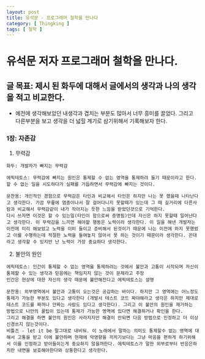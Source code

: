 ```yaml
---
layout: post
title: 유석문 - 프로그래머 철학을 만나다
category: [ Thingking ]
tags: [ 철학 ]
---
```


# 유석문 저자 프로그래머 철학을 만나다.

## 글 목표: 제시 된 화두에 대해서 글에서의 생각과 나의 생각을 적고 비교한다.

* 예전에 생각해보았던 내생각과 겹치는 부분도 많아서 너무 흥미를 끌었다. 그리고 다른부분을 보고 생각을 더 넓힐 계기로 삼기위해서 기록해보자 한다.


### 1장: 자존감

1. 무력감
```
화두: 개발자가 빠지는 무력감

에픽테토스: 무력감에 빠지는 원인은 통제할 수 없는 영역을 통제하려 들기 때문이라고 한다.
할 수 없는 일을 시도하다가 실패를 거듭하면서 무력감에 빠지는 것이다.

문찬용: 개인적인 경험으로 무력감은 타인과 비교해서 타인은 하지만 나는 못 했을때 나타난다고 생각한다. 가끔 무릎에 염증이나서 잘 걸어다니지 못할때가 있는데 그 때 길거리에 다른사람과 비교해서 무력감같이 내가 작아지는 듯한 느낌을 받았던것으로 기억한다.
다시 쓰자면 이것은 할 수 있는일(타인이 함으로써 증명됨)인데 자신은 하지 못할때 일어난다고 생각한다. 이 무력감을 느끼면 해야할 행동은 노력이라 생각한다. 이 일을 해낸 개발자는 이전에 미리 해보았고 노력을 이미 들이고 준비해서 된것이기 때문에 나는 이전에 하지 못했었고 이를 수행하는데 적절한 노력을 들여놓지 않아서 못 하는 것이기 때문이라 생각한다. 꼰대라고 생각할 수 있지만 난 노력이 가장 중요하다 생각한다.
```

2. 불안의 원인
```
에픽테토스: 인간이 통제할 수 없는 영역읋 통제하려는 것에서 불안과 고통이 시작되며 자신이 통제할 수 있는 생각과 믿음에는 책임지지 않는 것이 문제라고 주장
인간은 현상에 대한 자신의 생각 때문에 불안해진다고 에픽테토스는 설명

문찬용: 외부영역에서 불안과 고통이 오는것은 공감하는 바이다. 하지만 그 영역에는 어느정도 통제가 가능한 부분도 있다고 생각한다 (개발시 테스트 코드 짜야해라고 생각은 하지만 제대로 테스트 코드를 짜꺼나 안짜는 사람도 있다고 생각한다). 그리고 이 불안의 원인을 제거하는 방법으로 나만의 꿀팁이 있는데 통제가 가능한 영역에 있다면 해결하거나 확인을 한다.
그리고 해결을 하면 불안의 원인은 사라지지만 해결이 안되면 다음 방법으로 인정하고 더 이상 신경쓰지 않는것이다.
비틀즈 - let it be 말그대로 내비둬. 이 노래에서 말하는 의미도 통제할수 없는 영역에 대해서 고통을 받고 이에 불안하며 현재에 악영향을 끼치기보다는 그냥 마음을 편하게 하기위해서 이를 인정하고 받아들이는게 중요하지 않을까한다. 에픽테토스가 말한 외부로부터 반응은하지만 내면을 보호해야한다와 상통한다고 생각한다.
```

